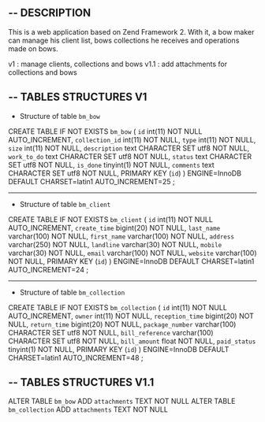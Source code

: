 --
DESCRIPTION
--
This is a web application based on Zend Framework 2.
With it, a bow maker can manage his client list, bows collections he receives and operations made on bows.

v1 : manage clients, collections and bows
v1.1 : add attachments for collections and bows

--
TABLES STRUCTURES V1
--


* Structure of table `bm_bow`

CREATE TABLE IF NOT EXISTS `bm_bow` (
  `id` int(11) NOT NULL AUTO_INCREMENT,
  `collection_id` int(11) NOT NULL,
  `type` int(11) NOT NULL,
  `size` int(11) NOT NULL,
  `description` text CHARACTER SET utf8 NOT NULL,
  `work_to_do` text CHARACTER SET utf8 NOT NULL,
  `status` text CHARACTER SET utf8 NOT NULL,
  `is_done` tinyint(1) NOT NULL,
  `comments` text CHARACTER SET utf8 NOT NULL,
  PRIMARY KEY (`id`)
) ENGINE=InnoDB  DEFAULT CHARSET=latin1 AUTO_INCREMENT=25 ;

-- --------------------------------------------------------

* Structure of table `bm_client`

CREATE TABLE IF NOT EXISTS `bm_client` (
  `id` int(11) NOT NULL AUTO_INCREMENT,
  `create_time` bigint(20) NOT NULL,
  `last_name` varchar(100) NOT NULL,
  `first_name` varchar(100) NOT NULL,
  `address` varchar(250) NOT NULL,
  `landline` varchar(30) NOT NULL,
  `mobile` varchar(30) NOT NULL,
  `email` varchar(100) NOT NULL,
  `website` varchar(100) NOT NULL,
  PRIMARY KEY (`id`)
) ENGINE=InnoDB  DEFAULT CHARSET=latin1 AUTO_INCREMENT=24 ;

-- --------------------------------------------------------


* Structure of table `bm_collection`

CREATE TABLE IF NOT EXISTS `bm_collection` (
  `id` int(11) NOT NULL AUTO_INCREMENT,
  `owner` int(11) NOT NULL,
  `reception_time` bigint(20) NOT NULL,
  `return_time` bigint(20) NOT NULL,
  `package_number` varchar(100) CHARACTER SET utf8 NOT NULL,
  `bill_reference` varchar(100) CHARACTER SET utf8 NOT NULL,
  `bill_amount` float NOT NULL,
  `paid_status` tinyint(1) NOT NULL,
  PRIMARY KEY (`id`)
) ENGINE=InnoDB  DEFAULT CHARSET=latin1 AUTO_INCREMENT=48 ;

--
TABLES STRUCTURES V1.1
--
ALTER TABLE  `bm_bow` ADD  `attachments` TEXT NOT NULL
ALTER TABLE  `bm_collection` ADD  `attachments` TEXT NOT NULL